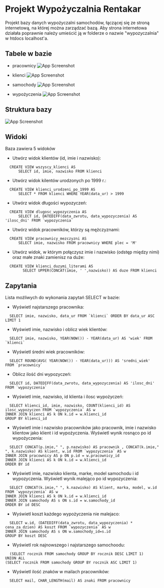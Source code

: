 
# Projekt Wypożyczalnia Rentakar

Projekt bazy danych wypożyczalni samochodów, łączącej się ze stroną internetową, na której można zarządzać bazą.
Aby strona internetowa działała poprawnie należy umieścić ją w folderze o nazwie "wypozyczalnia" w htdocs localhost'a.

## Tabele w bazie

- pracownicy
![App Screenshot](https://i.ibb.co/CWszVTG/Screenshot-2024-03-06-182421.png)

- klienci
![App Screenshot](https://i.ibb.co/K092Wk3/Screenshot-2024-03-06-182426.png)

- samochody
![App Screenshot](https://i.ibb.co/QXr9NGX/Screenshot-2024-03-06-182431.png)

- wypożyczenia
![App Screenshot](https://i.ibb.co/hmvNzGg/shared-image.jpg)


## Struktura bazy

![App Screenshot](https://i.ibb.co/4M85g3C/struktura.png)


## Widoki

Baza zawiera 5 widoków

- Utwórz widok klientów (id, imie i nazwisko):
```nazwa
  CREATE VIEW wszyscy_klienci AS
      SELECT id, imie, nazwisko FROM klienci
```

- Utwórz widok kilentów urodzonych po 1999 r.:
```nazwa
  CREATE VIEW klienci_urodzeni_po_1999 AS
      SELECT * FROM klienci WHERE YEAR(data_ur) > 1999
```

- Utwórz widok długości wypozyczeń:
```nazwa
  CREATE VIEW dlugosc_wypozyczenia AS
      SELECT id, DATEDIFF(data_zwrotu, data_wypozyczenia) AS 'ilosc_dni' FROM `wypozyczenia`
```

- Utwórz widok pracowników, którzy są mężczyznami:
```nazwa
  CREATE VIEW pracownicy_mezczyzni AS
      SELECT imie, nazwisko FROM pracownicy WHERE plec = 'M'
```

- Utwórz widok, w którym połączysz imie i nazwisko (odstęp między nimi) oraz małe znaki zamienisz na duże:
```nazwa
  CREATE VIEW klienci_duzymi_literami AS
 	    SELECT UPPER(CONCAT(imie, ' ',nazwisko)) AS duze FROM klienci 
```
## Zapytania

Lista możliwych do wykonania zapytań SELECT w bazie:

- Wyświetl najstarszego pracownika:
```zapytanie
  SELECT imie, nazwisko, data_ur FROM `klienci` ORDER BY data_ur ASC LIMIT 1
```

- Wyświetl imie, nazwisko i oblicz wiek klientów: 
```zapytanie
  SELECT imie, nazwisko, YEAR(NOW()) - YEAR(data_ur) AS 'wiek' FROM `klienci`
```

- Wyświetl średni wiek pracowników: 
```zapytanie
  SELECT ROUND(AVG( YEAR(NOW()) - YEAR(data_ur))) AS 'sredni_wiek' FROM `pracownicy`
```

- Oblicz ilość dni wypozyczeń:
```zapytanie
  SELECT id, DATEDIFF(data_zwrotu, data_wypozyczenia) AS 'ilosc_dni' FROM `wypozyczenia`
```

- Wyświetl imie, nazwisko, id klienta i ilosc wypożyczeń: 
```zapytanie
  SELECT klienci_id, imie, nazwisko, COUNT(klienci_id) AS ilosc_wypozyczen FROM `wypozyczenia` AS w
INNER JOIN klienci AS k ON k.id = w.klienci_id
GROUP BY klienci_id
```

- Wyświetl imie i nazwisko pracowników jako pracownik, imie i nazwisko klientow jako klient i id wypożyczenia. Wyświetl wynik rosnąco po id wypożyczenia:
```zapytanie
  SELECT CONCAT(p.imie," ", p.nazwisko) AS pracownik , CONCAT(k.imie," ", k.nazwisko) AS klient, w.id FROM `wypozyczenia` AS w
INNER JOIN pracownicy AS p ON p.id = w.pracownicy_id
INNER JOIN klienci AS k ON k.id = w.klienci_id
ORDER BY id
```

- Wyświetl imie, nazwisko klienta, marke, model samochodu i id wypozyczenia. Wyświetl wynik malejąco po id wypozyczenia:
```zapytanie
  SELECT CONCAT(k.imie," ", k.nazwisko) AS klient, marka, model, w.id FROM `wypozyczenia` AS w
INNER JOIN klienci AS k ON k.id = w.klienci_id
INNER JOIN samochody AS s ON s.id = w.samochody_id
ORDER BY id DESC
```

- Wyświetl koszt każdego wypożyczenia nie malejaco:
```zapytanie
  SELECT w.id, (DATEDIFF(data_zwrotu, data_wypozyczenia) * cena_za_dzien) AS koszt FROM `wypozyczenia` AS w
INNER JOIN samochody AS s ON w.samochody_id=s.id
GROUP BY koszt DESC
```

- Wyświetl rok najnowszego i najstarszego samochoodu:
```zapytanie
  (SELECT rocznik FROM samochody GROUP BY rocznik DESC LIMIT 1)
UNION ALL
(SELECT rocznik FROM samochody GROUP BY rocznik ASC LIMIT 1)
```

- Wyświetl ilość znaków w mailach pracowników:
```zapytanie
  SELECT mail, CHAR_LENGTH(mail) AS znaki FROM pracownicy
```
